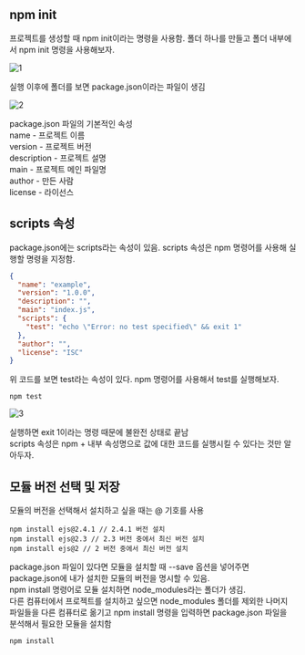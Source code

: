 ## npm init
프로젝트를 생성할 때 npm init이라는 명령을 사용함. 폴더 하나를 만들고 폴더 내부에서 npm init 명령을 사용해보자.

![1](http://i.imgur.com/NcX5vy6.jpg)

실행 이후에 폴더를 보면 package.json이라는 파일이 생김

![2](http://i.imgur.com/5iHCITq.jpg)

package.json 파일의 기본적인 속성   
name - 프로젝트 이름   
version - 프로젝트 버전   
description - 프로젝트 설명   
main - 프로젝트 메인 파일명   
author - 만든 사람   
license - 라이선스   

## scripts 속성
package.json에는 scripts라는 속성이 있음. scripts 속성은 npm 명령어를 사용해 실행할 명령을 지정함.
~~~json
{
  "name": "example",
  "version": "1.0.0",
  "description": "",
  "main": "index.js",
  "scripts": {
    "test": "echo \"Error: no test specified\" && exit 1"
  },
  "author": "",
  "license": "ISC"
}
~~~
위 코드를 보면 test라는 속성이 있다. npm 명령어를 사용해서 test를 실행해보자.
~~~
npm test
~~~
![3](http://i.imgur.com/62GJPax.jpg)

실행하면 exit 1이라는 명령 때문에 불완전 상태로 끝남   
scripts 속성은 npm + 내부 속성명으로 값에 대한 코드를 실행시킬 수 있다는 것만 알아두자.

## 모듈 버전 선택 및 저장
모듈의 버전을 선택해서 설치하고 싶을 때는 @ 기호를 사용
~~~
npm install ejs@2.4.1 // 2.4.1 버전 설치
npm install ejs@2.3 // 2.3 버전 중에서 최신 버전 설치
npm install ejs@2 // 2 버전 중에서 최신 버전 설치
~~~
package.json 파일이 있다면 모듈을 설치할 때 --save 옵션을 넣어주면 package.json에 내가 설치한 모듈의 버전을 명시할 수 있음.   
npm install 명령어로 모듈 설치하면 node_modules라는 폴더가 생김.   
다른 컴퓨터에서 프로젝트를 설치하고 싶으면 node_modules 폴더를 제외한 나머지 파일들을 다른 컴퓨터로 옮기고 npm install 명령을 입력하면 package.json 파일을 분석해서 필요한 모듈을 설치함
~~~
npm install
~~~

